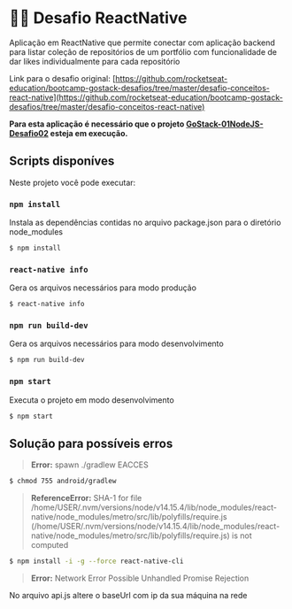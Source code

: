 # 🐱‍🚀 Desafio ReactNative

Aplicação em ReactNative que permite conectar com aplicação backend para listar coleção de repositórios de um portfólio com funcionalidade de dar likes individualmente para cada repositório

Link para o desafio original: [https://github.com/rocketseat-education/bootcamp-gostack-desafios/tree/master/desafio-conceitos-react-native](https://github.com/rocketseat-education/bootcamp-gostack-desafios/tree/master/desafio-conceitos-react-native)

**Para esta aplicação é necessário que o projeto [GoStack-01NodeJS-Desafio02](https://github.com/iandark/GoStack-01NodeJS-Desafio02) esteja em execução.**

## Scripts disponíves

Neste projeto você pode executar:

### `npm install`

Instala as dependências contidas no arquivo package.json para o diretório node_modules

```bash
$ npm install
```

### `react-native info`

Gera os arquivos necessários para modo produção

```bash
$ react-native info
```

### `npm run build-dev`

Gera os arquivos necessários para modo desenvolvimento

```bash
$ npm run build-dev
```

### `npm start`

Executa o projeto em modo desenvolvimento

```bash
$ npm start
```

## Solução para possíveis erros

> **Error:** spawn ./gradlew EACCES

```bash
$ chmod 755 android/gradlew
```

> **ReferenceError:** SHA-1 for file /home/USER/.nvm/versions/node/v14.15.4/lib/node_modules/react-native/node_modules/metro/src/lib/polyfills/require.js (/home/USER/.nvm/versions/node/v14.15.4/lib/node_modules/react-native/node_modules/metro/src/lib/polyfills/require.js) is not computed

```bash
$ npm install -i -g --force react-native-cli
```

> **Error:** Network Error
> Possible Unhandled Promise Rejection

No arquivo api.js altere o baseUrl com ip da sua máquina na rede
